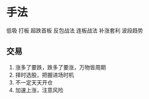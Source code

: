 # 手法

低吸
打板
超跌首板
反包战法
连板战法
补涨套利
波段趋势

## 交易

1. 涨多了要跌，跌多了要涨，万物皆周期
2. 择时选股，把握进场时机
3. 不一定天天开仓
4. 加速上涨，注意风险
